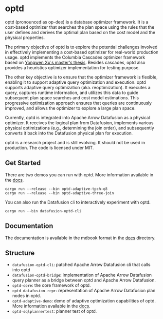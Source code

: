 # optd

optd (pronounced as op-dee) is a database optimizer framework. It is a cost-based optimizer that searches the plan space using the rules that the user defines and derives the optimal plan based on the cost model and the physical properties.

The primary objective of optd is to explore the potential challenges involved in effectively implementing a cost-based optimizer for real-world production usage. optd implements the Columbia Cascades optimizer framework based on [Yongwen Xu's master's thesis](https://15721.courses.cs.cmu.edu/spring2019/papers/22-optimizer1/xu-columbia-thesis1998.pdf). Besides cascades, optd also provides a heuristics optimizer implementation for testing purpose.

The other key objective is to ensure that the optimizer framework is flexible, enabling it to support adaptive query optimization and execution. optd supports adaptive query optimization (aka. reoptimization). It executes a query, captures runtime information, and utilizes this data to guide subsequent plan space searches and cost model estimations. This progressive optimization approach ensures that queries are continuously improved, and allows the optimizer to explore a large plan space.

Currently, optd is integrated into Apache Arrow Datafusion as a physical optimizer. It receives the logical plan from Datafusion, implements various physical optimizations (e.g., determining the join order), and subsequently converts it back into the Datafusion physical plan for execution.

optd is a research project and is still evolving. It should not be used in production. The code is licensed under MIT.

## Get Started

There are two demos you can run with optd. More information available in the [docs](docs/src/).

```
cargo run --release --bin optd-adaptive-tpch-q8
cargo run --release --bin optd-adaptive-three-join
```

You can also run the Datafusion cli to interactively experiment with optd.

```
cargo run --bin datafusion-optd-cli
```

## Documentation

The documentation is available in the mdbook format in the [docs](docs/src) directory.

## Structure

* `datafusion-optd-cli`: patched Apache Arrow Datafusion cli that calls into optd
* `datafusion-optd-bridge`: implementation of Apache Arrow Datafusion query planner as a bridge between optd and Apache Arrow Datafusion.
* `optd-core`: the core framework of optd.
* `optd-datafusion-repr`: representation of Apache Arrow Datafusion plan nodes in optd.
* `optd-adaptive-demo`: demo of adaptive optimization capabilities of optd. More information available in the [docs](docs/src/).
* `optd-sqlplannertest`: planner test of optd.
